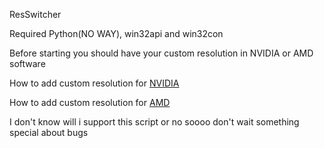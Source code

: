 ResSwitcher

Required Python(NO WAY), win32api and win32con 

Before starting you should have your custom resolution in NVIDIA or AMD software

How to add custom resolution for [NVIDIA](https://www.youtube.com/watch?v=rjp0a9RddzY)

How to add custom resolution for [AMD](https://www.youtube.com/watch?v=PiMojqul2gM)

I don't know will i support this script or no soooo don't wait something special about bugs
